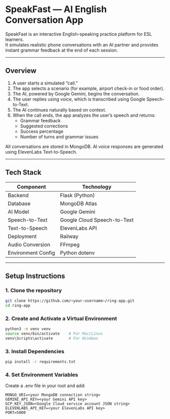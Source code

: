 # SpeakFast — AI English Conversation App

SpeakFast is an interactive English-speaking practice platform for ESL learners.  
It simulates realistic phone conversations with an AI partner and provides instant grammar feedback at the end of each session.

---

## Overview

1. A user starts a simulated “call.”
2. The app selects a scenario (for example, airport check-in or food order).
3. The AI, powered by Google Gemini, begins the conversation.
4. The user replies using voice, which is transcribed using Google Speech-to-Text.
5. The AI continues naturally based on context.
6. When the call ends, the app analyzes the user’s speech and returns:
   - Grammar feedback
   - Suggested corrections
   - Success percentage
   - Number of turns and grammar issues

All conversations are stored in MongoDB. AI voice responses are generated using ElevenLabs Text-to-Speech.

---

## Tech Stack

| Component | Technology |
|------------|-------------|
| Backend | Flask (Python) |
| Database | MongoDB Atlas |
| AI Model | Google Gemini |
| Speech-to-Text | Google Cloud Speech-to-Text |
| Text-to-Speech | ElevenLabs API |
| Deployment | Railway |
| Audio Conversion | FFmpeg |
| Environment Config | Python dotenv |

---

## Setup Instructions

### 1. Clone the repository
```bash
git clone https://github.com/<your-username>/ring-app.git
cd ring-app
```

### 2. Create and Activate a Virtual Environment
```bash
python3 -m venv venv
source venv/bin/activate    # For Mac/Linux
venv\Scripts\activate       # For Windows
```

### 3. Install Dependencies
```bash
pip install -r requirements.txt
```

### 4. Set Environment Variables
Create a .env file in your root and add:
```
MONGO_URI=<your MongoDB connection string>
GEMINI_API_KEY=<your Gemini API key>
GCP_KEY_JSON=<Google Cloud service account JSON string>
ELEVENLABS_API_KEY=<your ElevenLabs API key>
PORT=5000
```
